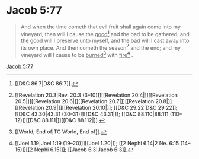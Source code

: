 # Jacob 5:77

> And when the time cometh that evil fruit shall again come into my vineyard, then will I cause the <u>good</u>[^a] and the bad to be gathered; and the good will I preserve unto myself, and the bad will I cast away into its own place. And then cometh the <u>season</u>[^b] and the end; and my vineyard will I cause to be <u>burned</u>[^c] with <u>fire</u>[^d] .

[Jacob 5:77](https://www.churchofjesuschrist.org/study/scriptures/bofm/jacob/5?lang=eng&id=p77#p77)


[^a]: [[D&C 86.7|D&C 86:7]].  
[^b]: [[Revelation 20.3|Rev. 20:3 (3–10)]][[Revelation 20.4|]][[Revelation 20.5|]][[Revelation 20.6|]][[Revelation 20.7|]][[Revelation 20.8|]][[Revelation 20.9|]][[Revelation 20.10|]]; [[D&C 29.22|D&C 29:22]]; [[D&C 43.30|43:31 (30–31)]][[D&C 43.31|]]; [[D&C 88.110|88:111 (110–12)]][[D&C 88.111|]][[D&C 88.112|]].  
[^c]: [[World, End of|TG World, End of]].  
[^d]: [[Joel 1.19|Joel 1:19 (19–20)]][[Joel 1.20|]]; [[2 Nephi 6.14|2 Ne. 6:15 (14–15)]][[2 Nephi 6.15|]]; [[Jacob 6.3|Jacob 6:3]].  
